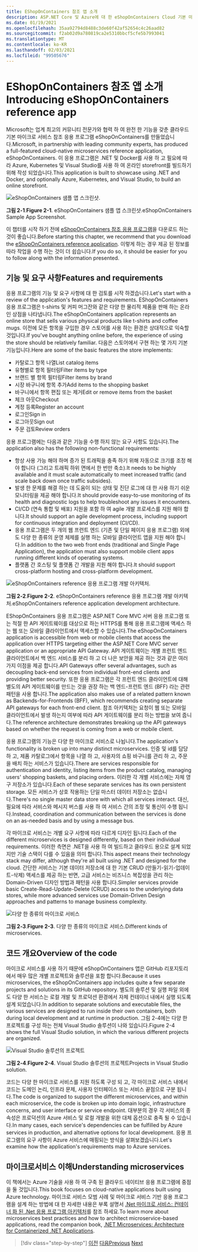 ```yaml
---
title: EShopOnContainers 참조 앱 소개
description: ASP.NET Core 및 Azure에 대 한 eShopOnContainers Cloud 기본 마이크로 서비스 참조 앱 소개
ms.date: 01/19/2021
ms.openlocfilehash: 35aa92794d8488c3de60f42af52654c4c26aad82
ms.sourcegitcommit: f2ab02d9a780819ca2e5310bbcf5cfe5b7993041
ms.translationtype: MT
ms.contentlocale: ko-KR
ms.lasthandoff: 02/03/2021
ms.locfileid: "99505676"
---
```

# <a name="introducing-eshoponcontainers-reference-app"></a><span data-ttu-id="38f37-103">EShopOnContainers 참조 앱 소개</span><span class="sxs-lookup"><span data-stu-id="38f37-103">Introducing eShopOnContainers reference app</span></span>

<span data-ttu-id="38f37-104">Microsoft는 업계 최고의 커뮤니티 전문가와 협력 하 여 완전 한 기능을 갖춘 클라우드 기본 마이크로 서비스 참조 응용 프로그램 eShopOnContainers를 만들었습니다.</span><span class="sxs-lookup"><span data-stu-id="38f37-104">Microsoft, in partnership with leading community experts, has produced a full-featured cloud-native microservices reference application, eShopOnContainers.</span></span> <span data-ttu-id="38f37-105">이 응용 프로그램은 .NET 및 Docker를 사용 하 고 필요에 따라 Azure, Kubernetes 및 Visual Studio를 사용 하 여 온라인 storefront를 빌드하기 위해 작성 되었습니다.</span><span class="sxs-lookup"><span data-stu-id="38f37-105">This application is built to showcase using .NET and Docker, and optionally Azure, Kubernetes, and Visual Studio, to build an online storefront.</span></span>

![eShopOnContainers 샘플 앱 스크린샷.](./media/eshoponcontainers-sample-app-screenshot.png)

<span data-ttu-id="38f37-107">**그림 2-1**.</span><span class="sxs-lookup"><span data-stu-id="38f37-107">**Figure 2-1**.</span></span> <span data-ttu-id="38f37-108">eShopOnContainers 샘플 앱 스크린샷.</span><span class="sxs-lookup"><span data-stu-id="38f37-108">eShopOnContainers Sample App Screenshot.</span></span>

<span data-ttu-id="38f37-109">이 챕터를 시작 하기 전에 [eShopOnContainers 참조 응용 프로그램](https://github.com/dotnet-architecture/eShopOnContainers)을 다운로드 하는 것이 좋습니다.</span><span class="sxs-lookup"><span data-stu-id="38f37-109">Before starting this chapter, we recommend that you download the [eShopOnContainers reference application](https://github.com/dotnet-architecture/eShopOnContainers).</span></span> <span data-ttu-id="38f37-110">이렇게 하는 경우 제공 된 정보를 따라 작업을 수행 하는 것이 더 쉽습니다.</span><span class="sxs-lookup"><span data-stu-id="38f37-110">If you do so, it should be easier for you to follow along with the information presented.</span></span>

## <a name="features-and-requirements"></a><span data-ttu-id="38f37-111">기능 및 요구 사항</span><span class="sxs-lookup"><span data-stu-id="38f37-111">Features and requirements</span></span>

<span data-ttu-id="38f37-112">응용 프로그램의 기능 및 요구 사항에 대 한 검토를 시작 하겠습니다.</span><span class="sxs-lookup"><span data-stu-id="38f37-112">Let's start with a review of the application's features and requirements.</span></span> <span data-ttu-id="38f37-113">EShopOnContainers 응용 프로그램은 t-shirts 및 커피 머그잔와 같은 다양 한 물리적 제품을 판매 하는 온라인 상점을 나타냅니다.</span><span class="sxs-lookup"><span data-stu-id="38f37-113">The eShopOnContainers application represents an online store that sells various physical products like t-shirts and coffee mugs.</span></span> <span data-ttu-id="38f37-114">이전에 모든 항목을 구입한 경우 스토어를 사용 하는 환경은 상대적으로 익숙할 것입니다.</span><span class="sxs-lookup"><span data-stu-id="38f37-114">If you've bought anything online before, the experience of using the store should be relatively familiar.</span></span> <span data-ttu-id="38f37-115">다음은 스토어에서 구현 하는 몇 가지 기본 기능입니다.</span><span class="sxs-lookup"><span data-stu-id="38f37-115">Here are some of the basic features the store implements:</span></span>

- <span data-ttu-id="38f37-116">카탈로그 항목 나열</span><span class="sxs-lookup"><span data-stu-id="38f37-116">List catalog items</span></span>
- <span data-ttu-id="38f37-117">유형별로 항목 필터링</span><span class="sxs-lookup"><span data-stu-id="38f37-117">Filter items by type</span></span>
- <span data-ttu-id="38f37-118">브랜드 별 항목 필터링</span><span class="sxs-lookup"><span data-stu-id="38f37-118">Filter items by brand</span></span>
- <span data-ttu-id="38f37-119">시장 바구니에 항목 추가</span><span class="sxs-lookup"><span data-stu-id="38f37-119">Add items to the shopping basket</span></span>
- <span data-ttu-id="38f37-120">바구니에서 항목 편집 또는 제거</span><span class="sxs-lookup"><span data-stu-id="38f37-120">Edit or remove items from the basket</span></span>
- <span data-ttu-id="38f37-121">체크 아웃</span><span class="sxs-lookup"><span data-stu-id="38f37-121">Checkout</span></span>
- <span data-ttu-id="38f37-122">계정 등록</span><span class="sxs-lookup"><span data-stu-id="38f37-122">Register an account</span></span>
- <span data-ttu-id="38f37-123">로그인</span><span class="sxs-lookup"><span data-stu-id="38f37-123">Sign in</span></span>
- <span data-ttu-id="38f37-124">로그아웃</span><span class="sxs-lookup"><span data-stu-id="38f37-124">Sign out</span></span>
- <span data-ttu-id="38f37-125">주문 검토</span><span class="sxs-lookup"><span data-stu-id="38f37-125">Review orders</span></span>

<span data-ttu-id="38f37-126">응용 프로그램에는 다음과 같은 기능을 수행 하지 않는 요구 사항도 있습니다.</span><span class="sxs-lookup"><span data-stu-id="38f37-126">The application also has the following non-functional requirements:</span></span>

- <span data-ttu-id="38f37-127">항상 사용 가능 해야 하며 증가 된 트래픽을 충족 하기 위해 자동으로 크기를 조정 해야 합니다 (그리고 트래픽 하위 면에서 한 번만 축소).</span><span class="sxs-lookup"><span data-stu-id="38f37-127">It needs to be highly available and it must scale automatically to meet increased traffic (and scale back down once traffic subsides).</span></span>
- <span data-ttu-id="38f37-128">발생 한 문제를 해결 하는 데 도움이 되는 상태 및 진단 로그에 대 한 사용 하기 쉬운 모니터링을 제공 해야 합니다.</span><span class="sxs-lookup"><span data-stu-id="38f37-128">It should provide easy-to-use monitoring of its health and diagnostic logs to help troubleshoot any issues it encounters.</span></span>
- <span data-ttu-id="38f37-129">CI/CD (연속 통합 및 배포) 지원을 포함 하 여 agile 개발 프로세스를 지원 해야 합니다.</span><span class="sxs-lookup"><span data-stu-id="38f37-129">It should support an agile development process, including support for continuous integration and deployment (CI/CD).</span></span>
- <span data-ttu-id="38f37-130">응용 프로그램은 두 개의 웹 프런트 엔드 (기존 및 단일 페이지 응용 프로그램) 외에도 다양 한 종류의 운영 체제를 실행 하는 모바일 클라이언트 앱을 지원 해야 합니다.</span><span class="sxs-lookup"><span data-stu-id="38f37-130">In addition to the two web front ends (traditional and Single Page Application), the application must also support mobile client apps running different kinds of operating systems.</span></span>
- <span data-ttu-id="38f37-131">플랫폼 간 호스팅 및 플랫폼 간 개발을 지원 해야 합니다.</span><span class="sxs-lookup"><span data-stu-id="38f37-131">It should support cross-platform hosting and cross-platform development.</span></span>

![eShopOnContainers reference 응용 프로그램 개발 아키텍처.](./media/eshoponcontainers-development-architecture.png)

<span data-ttu-id="38f37-133">**그림 2-2**.</span><span class="sxs-lookup"><span data-stu-id="38f37-133">**Figure 2-2**.</span></span> <span data-ttu-id="38f37-134">eShopOnContainers reference 응용 프로그램 개발 아키텍처.</span><span class="sxs-lookup"><span data-stu-id="38f37-134">eShopOnContainers reference application development architecture.</span></span>

<span data-ttu-id="38f37-135">EShopOnContainers 응용 프로그램은 ASP.NET Core MVC 서버 응용 프로그램 또는 적절 한 API 게이트웨이를 대상으로 하는 HTTPS를 통해 응용 프로그램에 액세스 하는 웹 또는 모바일 클라이언트에서 액세스할 수 있습니다.</span><span class="sxs-lookup"><span data-stu-id="38f37-135">The eShopOnContainers application is accessible from web or mobile clients that access the application over HTTPS targeting either the ASP.NET Core MVC server application or an appropriate API Gateway.</span></span> <span data-ttu-id="38f37-136">API 게이트웨이는 개별 프런트 엔드 클라이언트에서 백 엔드 서비스를 분리 하 고 더 나은 보안을 제공 하는 것과 같은 여러 가지 이점을 제공 합니다.</span><span class="sxs-lookup"><span data-stu-id="38f37-136">API Gateways offer several advantages, such as decoupling back-end services from individual front-end clients and providing better security.</span></span> <span data-ttu-id="38f37-137">또한 응용 프로그램은 각 프런트 엔드 클라이언트에 대해 별도의 API 게이트웨이를 만드는 것을 권장 하는 백 엔드-프런트 엔드 (BFF) 라는 관련 패턴을 사용 합니다.</span><span class="sxs-lookup"><span data-stu-id="38f37-137">The application also makes use of a related pattern known as Backends-for-Frontends (BFF), which recommends creating separate API gateways for each front-end client.</span></span> <span data-ttu-id="38f37-138">참조 아키텍처는 요청이 웹 또는 모바일 클라이언트에서 발생 하는지 여부에 따라 API 게이트웨이를 분리 하는 방법을 보여 줍니다.</span><span class="sxs-lookup"><span data-stu-id="38f37-138">The reference architecture demonstrates breaking up the API gateways based on whether the request is coming from a web or mobile client.</span></span>

<span data-ttu-id="38f37-139">응용 프로그램의 기능은 다양 한 마이크로 서비스로 나뉩니다.</span><span class="sxs-lookup"><span data-stu-id="38f37-139">The application's functionality is broken up into many distinct microservices.</span></span> <span data-ttu-id="38f37-140">인증 및 id를 담당 하 고, 제품 카탈로그에서 항목을 나열 하 고, 사용자의 쇼핑 바구니를 관리 하 고, 주문을 배치 하는 서비스가 있습니다.</span><span class="sxs-lookup"><span data-stu-id="38f37-140">There are services responsible for authentication and identity, listing items from the product catalog, managing users' shopping baskets, and  placing orders.</span></span> <span data-ttu-id="38f37-141">이러한 각 개별 서비스에는 자체 영구 저장소가 있습니다.</span><span class="sxs-lookup"><span data-stu-id="38f37-141">Each of these separate services has its own persistent storage.</span></span> <span data-ttu-id="38f37-142">모든 서비스가 상호 작용하는 단일 마스터 데이터 저장소는 없습니다.</span><span class="sxs-lookup"><span data-stu-id="38f37-142">There's no single master data store with which all services interact.</span></span> <span data-ttu-id="38f37-143">대신, 필요에 따라 서비스와 메시지 버스를 사용 하 여 서비스 간의 조정 및 통신이 수행 됩니다.</span><span class="sxs-lookup"><span data-stu-id="38f37-143">Instead, coordination and communication between the services is done on an as-needed basis and by using a message bus.</span></span>

<span data-ttu-id="38f37-144">각 마이크로 서비스는 개별 요구 사항에 따라 다르게 디자인 됩니다.</span><span class="sxs-lookup"><span data-stu-id="38f37-144">Each of the different microservices is designed differently, based on their individual requirements.</span></span> <span data-ttu-id="38f37-145">이러한 측면은 .NET을 사용 하 여 빌드하고 클라우드 용으로 설계 되었지만 기술 스택이 다를 수 있음을 의미 합니다.</span><span class="sxs-lookup"><span data-stu-id="38f37-145">This aspect means their technology stack may differ, although they're all built using .NET and designed for the cloud.</span></span> <span data-ttu-id="38f37-146">간단한 서비스는 기본 데이터 저장소에 대 한 기본 CRUD (만들기-읽기-업데이트-삭제) 액세스를 제공 하는 반면, 고급 서비스는 비즈니스 복잡성을 관리 하는 Domain-Driven 디자인 방법과 패턴을 사용 합니다.</span><span class="sxs-lookup"><span data-stu-id="38f37-146">Simpler services provide basic Create-Read-Update-Delete (CRUD) access to the underlying data stores, while more advanced services use Domain-Driven Design approaches and patterns to manage business complexity.</span></span>

![다양 한 종류의 마이크로 서비스](./media/different-kinds-of-microservices.png)

<span data-ttu-id="38f37-148">**그림 2-3**.</span><span class="sxs-lookup"><span data-stu-id="38f37-148">**Figure 2-3**.</span></span> <span data-ttu-id="38f37-149">다양 한 종류의 마이크로 서비스.</span><span class="sxs-lookup"><span data-stu-id="38f37-149">Different kinds of microservices.</span></span>

## <a name="overview-of-the-code"></a><span data-ttu-id="38f37-150">코드 개요</span><span class="sxs-lookup"><span data-stu-id="38f37-150">Overview of the code</span></span>

<span data-ttu-id="38f37-151">마이크로 서비스를 사용 하기 때문에 eShopOnContainers 앱은 GitHub 리포지토리에서 매우 많은 개별 프로젝트와 솔루션을 포함 합니다.</span><span class="sxs-lookup"><span data-stu-id="38f37-151">Because it uses microservices, the eShopOnContainers app includes quite a few separate projects and solutions in its GitHub repository.</span></span> <span data-ttu-id="38f37-152">별도의 솔루션 및 실행 파일 외에도 다양 한 서비스는 로컬 개발 및 프로덕션 환경에서 자체 컨테이너 내에서 실행 되도록 설계 되었습니다.</span><span class="sxs-lookup"><span data-stu-id="38f37-152">In addition to separate solutions and executable files, the various services are designed to run inside their own containers, both during local development and at runtime in production.</span></span> <span data-ttu-id="38f37-153">그림 2-4에는 다양 한 프로젝트를 구성 하는 전체 Visual Studio 솔루션이 나와 있습니다.</span><span class="sxs-lookup"><span data-stu-id="38f37-153">Figure 2-4 shows the full Visual Studio solution, in which the various different projects are organized.</span></span>

![Visual Studio 솔루션의 프로젝트](./media/projects-in-visual-studio-solution.png)

<span data-ttu-id="38f37-155">**그림 2-4**.</span><span class="sxs-lookup"><span data-stu-id="38f37-155">**Figure 2-4**.</span></span> <span data-ttu-id="38f37-156">Visual Studio 솔루션의 프로젝트</span><span class="sxs-lookup"><span data-stu-id="38f37-156">Projects in Visual Studio solution.</span></span>

<span data-ttu-id="38f37-157">코드는 다양 한 마이크로 서비스를 지원 하도록 구성 되 고, 각 마이크로 서비스 내에서 코드는 도메인 논리, 인프라 문제, 사용자 인터페이스 또는 서비스 끝점으로 구분 됩니다.</span><span class="sxs-lookup"><span data-stu-id="38f37-157">The code is organized to support the different microservices, and within each microservice, the code is broken up into domain logic, infrastructure concerns, and user interface or service endpoint.</span></span> <span data-ttu-id="38f37-158">대부분의 경우 각 서비스의 종속성은 프로덕션의 Azure 서비스 및 로컬 개발을 위한 대체 옵션으로 충족 될 수 있습니다.</span><span class="sxs-lookup"><span data-stu-id="38f37-158">In many cases, each service's dependencies can be fulfilled by Azure services in production, and alternative options for local development.</span></span> <span data-ttu-id="38f37-159">응용 프로그램의 요구 사항이 Azure 서비스에 매핑되는 방식을 살펴보겠습니다.</span><span class="sxs-lookup"><span data-stu-id="38f37-159">Let's examine how the application's requirements map to Azure services.</span></span>

## <a name="understanding-microservices"></a><span data-ttu-id="38f37-160">마이크로서비스 이해</span><span class="sxs-lookup"><span data-stu-id="38f37-160">Understanding microservices</span></span>

<span data-ttu-id="38f37-161">이 책에서는 Azure 기술을 사용 하 여 구축 된 클라우드 네이티브 응용 프로그램에 중점을 둘 것입니다.</span><span class="sxs-lookup"><span data-stu-id="38f37-161">This book focuses on cloud-native applications built using Azure technology.</span></span> <span data-ttu-id="38f37-162">마이크로 서비스 모범 사례 및 마이크로 서비스 기반 응용 프로그램을 설계 하는 방법에 대 한 자세한 내용은 부록 설명서 [.Net 마이크로 서비스: 컨테이너 화 된 .Net 응용 프로그램 아키텍처](https://dotnet.microsoft.com/download/thank-you/microservices-architecture-ebook)를 참조 하세요.</span><span class="sxs-lookup"><span data-stu-id="38f37-162">To learn more about microservices best practices and how to architect microservice-based applications, read the companion book, [.NET Microservices: Architecture for Containerized .NET Applications](https://dotnet.microsoft.com/download/thank-you/microservices-architecture-ebook).</span></span>

>[!div class="step-by-step"]
><span data-ttu-id="38f37-163">[이전](candidate-apps.md)
>[다음](map-eshoponcontainers-azure-services.md)</span><span class="sxs-lookup"><span data-stu-id="38f37-163">[Previous](candidate-apps.md)
[Next](map-eshoponcontainers-azure-services.md)</span></span>
